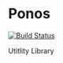 # Ponos

[![Build Status](https://api.travis-ci.org/filipecn/Ponos.svg)](https://travis-ci.org/filipecn/Ponos.svg?branch=master)

Utitlity Library
